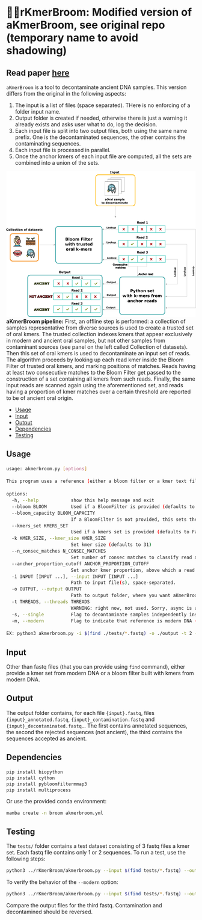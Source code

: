 # 🧹🦷rKmerBroom: Modified version of aKmerBroom, see original repo (temporary name to avoid shadowing)
## Read paper [here](https://www.cell.com/iscience/pdf/S2589-0042(23)02134-X.pdf)

`aKmerBroom` is a tool to decontaminate ancient DNA samples. This version differs from the original in the following aspects:
1. The input is a list of files (space separated). THere is no enforcing of a folder input name.
2. Output folder is created if needed, otherwise there is just a warning it already exists and asks user what to do, log the decision.
3. Each input file is split into two output files, both using the same name prefix. One is the decontaminated sequences, the other contains the contaminating sequences.
4. Each input file is processed in parallel.
5. Once the anchor kmers of each input file are computed, all the sets are combined into a union of the sets.

![pipeline_svg.png](https://raw.githubusercontent.com/CamilaDuitama/aKmerBroom/main/pipeline_svg.png)**aKmerBroom pipeline:** First, an offline step is performed: a collection of samples representative from diverse sources is used to create a trusted set of oral kmers. The trusted collection indexes kmers that appear exclusively in modern and ancient oral samples, but not other samples from contaminant sources (see panel on the left called Collection of datasets). Then this set of oral kmers is used to decontaminate an input set of reads. The algorithm proceeds by looking up each read kmer inside the Bloom Filter of trusted oral kmers, and marking positions of matches. Reads having at least two consecutive matches to the Bloom Filter get passed to the construction of a set containing all kmers from such reads. Finally, the same input reads are scanned again using the aforementioned set, and reads having a proportion of kmer matches over a certain threshold are reported to be of ancient oral origin.

+ [Usage](#Usage)
+ [Input](#Input)
+ [Output](#Output)
+ [Dependencies](#Dependencies)
+ [Testing](#Testing)

## Usage
```bash
usage: akmerbroom.py [options]

This program uses a reference (either a bloom filter or a kmer text file) to recognise targeted DNA (ancient or modern) reads to separate ancient DNA from modern DNA. aDNA will be stored in a "decontaminated" file and the modern DNA in the "contamination" for each sample.

options:
  -h, --help            show this help message and exit
  --bloom BLOOM         Used if a BloomFilter is provided (defaults to False)
  --bloom_capacity BLOOM_CAPACITY
                        If a BloomFilter is not provided, this sets the capacity of the bloom filter. This should be greater than the number of distinct kmers in the input file. Default to 2 billion.
  --kmers_set KMERS_SET
                        Used if a kmers set is provided (defaults to False).
  -k KMER_SIZE, --kmer_size KMER_SIZE
                        Set kmer size (defaults to 31)
  --n_consec_matches N_CONSEC_MATCHES
                        Set number of consec matches to classify read as anchor read, (defaults to 2).
  --anchor_proportion_cutoff ANCHOR_PROPORTION_CUTOFF
                        Set anchor kmer proportion, above which a read is classified as modern/ancient (defaults to 0.5)
  -i INPUT [INPUT ...], --input INPUT [INPUT ...]
                        Path to input file(s), space-separated.
  -o OUTPUT, --output OUTPUT
                        Path to output folder, where you want aKmerBroom to write the results.
  -t THREADS, --threads THREADS
                        WARNING: right now, not used. Sorry, async is a pain. Number of threads to use, default to 1.
  -s, --single          Flag to decontaminate samples independently instead of pooling k-mers from multi-samples for decontamination.
  -m, --modern          Flag to indicate that reference is modern DNA (defaults to False).

EX: python3 akmerbroom.py -i $(find ./tests/*.fastq) -o ./output -t 2 --kmers_set kmers.txt

```

## Input

Other than fastq files (that you can provide using `find` command), either provide a kmer set from modern DNA or a bloom filter built with kmers from modern DNA.

## Output 

The output folder contains, for each file `{input}.fastq`, files `{input}_annotated.fastq`, `{input}_contamination.fastq` and `{input}_decontaminated.fastq.`.
The first contains annotated sequences, the second the rejected sequences (not ancient), the third contains the sequences accepted as ancient.

## Dependencies
```
pip install biopython
pip install cython
pip install pybloomfiltermmap3
pip install multiprocess
```

Or use the provided conda environment:
```bash
mamba create -n broom akmerbroom.yml
```

## Testing
The `tests/` folder contains a test dataset consisting of 3 fastq files a kmer set. Each fastq file contains only 1 or 2 sequences.
To run a test, use the following steps:

```bash
python3 ../rKmerBroom/akmerbroom.py --input $(find tests/*.fastq) --output ./output/ --kmers_set tests/kmer_set.txt 
```
To verify the behavior of the `--modern` option:
```bash
python3 ../rKmerBroom/akmerbroom.py --input $(find tests/*.fastq) --output ./output_modern/ --kmers_set tests/kmer_set.txt --modern 1
```
Compare the output files for the third fastq. Contamination and decontamined should be reversed.

